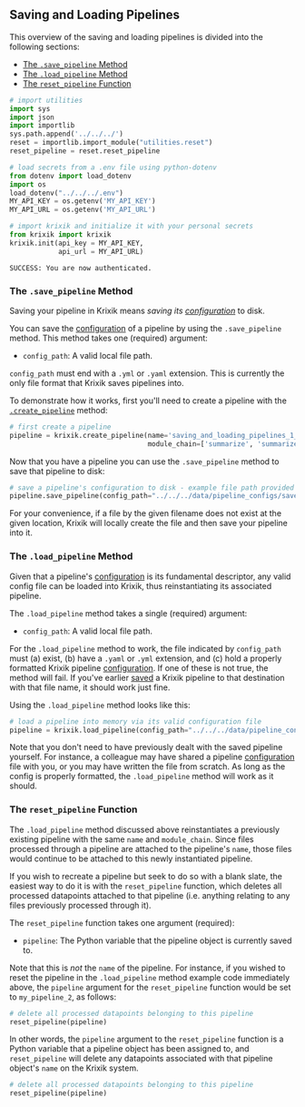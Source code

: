 ## Saving and Loading Pipelines

This overview of the saving and loading pipelines is divided into the following sections:

- [The `.save_pipeline` Method](#the-.save_pipeline-method)
- [The `.load_pipeline` Method](#the-.load_pipeline-method)
- [The `reset_pipeline` Function](#the-reset_pipeline-function)


```python
# import utilities
import sys 
import json
import importlib
sys.path.append('../../../')
reset = importlib.import_module("utilities.reset")
reset_pipeline = reset.reset_pipeline

# load secrets from a .env file using python-dotenv
from dotenv import load_dotenv
import os
load_dotenv("../../../.env")
MY_API_KEY = os.getenv('MY_API_KEY')
MY_API_URL = os.getenv('MY_API_URL')

# import krixik and initialize it with your personal secrets
from krixik import krixik
krixik.init(api_key = MY_API_KEY, 
            api_url = MY_API_URL)
```

    SUCCESS: You are now authenticated.


### The `.save_pipeline` Method

Saving your pipeline in Krixik means *saving its [configuration](pipeline_config.md)* to disk.

You can save the [configuration](pipeline_config.md) of a pipeline by using the `.save_pipeline` method. This method takes one (required) argument:

- `config_path`: A valid local file path.

`config_path` must end with a `.yml` or `.yaml` extension. This is currently the only file format that Krixik saves pipelines into.

To demonstrate how it works, first you'll need to create a pipeline with the [`.create_pipeline`](create_pipeline.md) method:


```python
# first create a pipeline
pipeline = krixik.create_pipeline(name='saving_and_loading_pipelines_1_summarize_summarize_keyword-db',
                                  module_chain=['summarize', 'summarize', 'keyword-db'])
```

Now that you have a pipeline you can use the `.save_pipeline` method to save that pipeline to disk:


```python
# save a pipeline's configuration to disk - example file path provided
pipeline.save_pipeline(config_path="../../../data/pipeline_configs/save-pipeline-demo.yaml")
```

For your convenience, if a file by the given filename does not exist at the given location, Krixik will locally create the file and then save your pipeline
 into it.

### The `.load_pipeline` Method

Given that a pipeline's [configuration](pipeline_config.md) is its fundamental descriptor, any valid config file can be loaded into Krixik, thus reinstantiating its associated pipeline.

The `.load_pipeline` method takes a single (required) argument:

- `config_path`: A valid local file path.

For the `.load_pipeline` method to work, the file indicated by `config_path` must (a) exist, (b) have a `.yaml` or `.yml` extension, and (c) hold a properly formatted Krixik pipeline [configuration](pipeline_config.md). If one of these is not true, the method will fail. If you've earlier [saved](#the-.save_pipeline-method) a Krixik pipeline to that destination with that file name, it should work just fine. 

Using the `.load_pipeline` method looks like this:


```python
# load a pipeline into memory via its valid configuration file
pipeline = krixik.load_pipeline(config_path="../../../data/pipeline_configs/save-pipeline-demo.yaml")
```

Note that you don't need to have previously dealt with the saved pipeline yourself. For instance, a colleague may have shared a pipeline [configuration](pipeline_config.md) file with you, or you may have written the file from scratch. As long as the config is properly formatted, the `.load_pipeline` method will work as it should.

### The `reset_pipeline` Function

The `.load_pipeline` method discussed above reinstantiates a previously existing pipeline with the same `name` and `module_chain`. Since files processed through a pipeline are attached to the pipeline's `name`, those files would continue to be attached to this newly instantiated pipeline.

If you wish to recreate a pipeline but seek to do so with a blank slate, the easiest way to do it is with the `reset_pipeline` function, which deletes all processed datapoints attached to that pipeline (i.e. anything relating to any files previously processed through it).

The `reset_pipeline` function takes one argument (required):

- `pipeline`: The Python variable that the pipeline object is currently saved to.

Note that this is _not_ the `name` of the pipeline. For instance, if you wished to reset the pipeline in the `.load_pipeline` method example code immediately above, the `pipeline` argument for the `reset_pipeline` function would be set to `my_pipeline_2`, as follows:


```python
# delete all processed datapoints belonging to this pipeline
reset_pipeline(pipeline)
```

In other words, the `pipeline` argument to the `reset_pipeline` function is a Python variable that a pipeline object has been assigned to, and `reset_pipeline` will delete any datapoints associated with that pipeline object's `name` on the Krixik system.


```python
# delete all processed datapoints belonging to this pipeline
reset_pipeline(pipeline)
```
